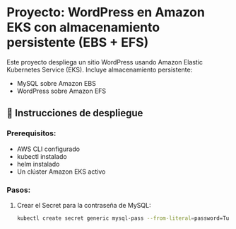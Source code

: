 # Proyecto: WordPress en Amazon EKS con almacenamiento persistente (EBS + EFS)

Este proyecto despliega un sitio WordPress usando Amazon Elastic Kubernetes Service (EKS).
Incluye almacenamiento persistente:
- MySQL sobre Amazon EBS
- WordPress sobre Amazon EFS

## 🚀 Instrucciones de despliegue

### Prerequisitos:
- AWS CLI configurado
- kubectl instalado
- helm instalado
- Un clúster Amazon EKS activo

### Pasos:

1. Crear el Secret para la contraseña de MySQL:
   ```bash
   kubectl create secret generic mysql-pass --from-literal=password=TuPasswordSegura
